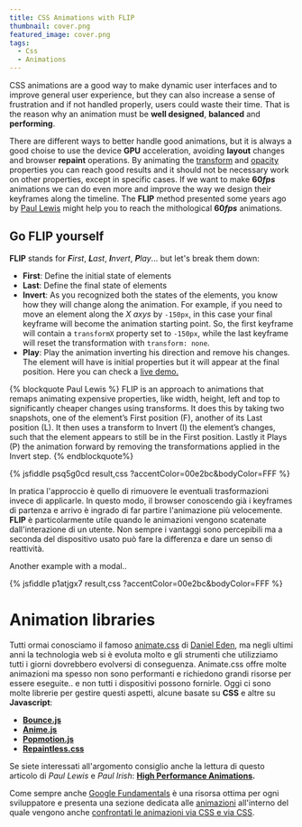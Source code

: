 ```yaml
---
title: CSS Animations with FLIP
thumbnail: cover.png
featured_image: cover.png
tags:
  - Css
  - Animations
---
```


CSS animations are a good way to make dynamic user interfaces and to improve general user experience, but they can also increase a sense of frustration and if not handled properly, users could waste their time. That is the reason why an animation must be **well designed**, **balanced** and **performing**.


There are different ways to better handle good animations, but it is always a good choise to use the device **GPU** acceleration, avoiding **layout** changes and browser **repaint** operations. By animating the [transform](https://csstriggers.com/transform) and [opacity](https://csstriggers.com/opacity) properties you can reach good results and it should not be necessary work on other properties, except in specific cases. If we want to make **60*fps*** animations we can do even more and improve the way we design their keyframes along the timeline. The **FLIP** method presented some years ago by [Paul Lewis](https://aerotwist.com/) might help you to reach the mithological **60*fps*** animations.

## Go FLIP yourself

**FLIP** stands for _**F**irst_, _**L**ast_, _**I**nvert_, _**P**lay_... but let's break them down:

- **First**: Define the initial state of elements
- **Last**: Define the final state of elements
- **Invert**: As you recognized both the states of the elements, you know how they will change along the animation. For example, if you need to move an element along the *X axys* by `-150px`, in this case your final keyframe will become the animation starting point. So, the first keyframe will contain a `transformX` property set to `-150px`, while the last keyframe will reset the transformation with `transform: none`.
- **Play**: Play the animation inverting his direction and remove his changes. The element will have is initial properties but it will appear at the final position. Here you can check a [live demo.](https://jsfiddle.net/equinusocio/psq5g0cd/)

{% blockquote Paul Lewis %}
  FLIP is an approach to animations that remaps animating expensive properties, like width, height, left and top to significantly cheaper changes using transforms. It does this by taking two snapshots, one of the element’s First position (F), another of its Last position (L). It then uses a transform to Invert (I) the element’s changes, such that the element appears to still be in the First position. Lastly it Plays (P) the animation forward by removing the transformations applied in the Invert step.
{% endblockquote%}

{% jsfiddle psq5g0cd result,css ?accentColor=00e2bc&bodyColor=FFF %}

In pratica l'approccio è quello di rimuovere le eventuali trasformazioni invece di applicarle. In questo modo, il browser conoscendo già i keyframes di partenza e arrivo è ingrado di far partire l'animazione più velocemente. **FLIP** è particolarmente utile quando le animazioni vengono scatenate dall'interazione di un utente. Non sempre i vantaggi sono percepibili ma a seconda del dispositivo usato può fare la differenza e dare un senso di reattività.

Another example with a modal..

{% jsfiddle p1atjgx7 result,css ?accentColor=00e2bc&bodyColor=FFF %}

# Animation libraries

Tutti ormai conosciamo il famoso [animate.css](https://daneden.github.io/animate.css/) di [Daniel Eden](https://daneden.me/), ma negli ultimi anni la technologia web si è evoluta molto e gli strumenti che utilizziamo tutti i giorni dovrebbero evolversi di conseguenza. Animate.css offre molte animazioni ma spesso non sono performanti e richiedono grandi risorse per essere eseguite.. e non tutti i dispositivi possono fornirle. Oggi ci sono molte librerie per gestire questi aspetti, alcune basate su **CSS** e altre su **Javascript**:

- [**Bounce.js**](http://bouncejs.com/)
- [**Anime.js**](http://animejs.com/)
- [**Popmotion.js**](https://popmotion.io/pure/)
- [**Repaintless.css**](http://szynszyliszys.github.io/repaintless/)

Se siete interessati all'argomento consiglio anche la lettura di questo articolo di *Paul Lewis* e *Paul Irish*: **[High Performance Animations](https://www.html5rocks.com/en/tutorials/speed/high-performance-animations/).**

Come sempre anche [Google Fundamentals](https://developers.google.com/web/fundamentals) è una risorsa ottima per ogni sviluppatore e presenta una sezione dedicata alle [animazioni](https://developers.google.com/web/fundamentals/design-and-ux/animations) all'interno del quale vengono anche [confrontati le animazioni via CSS e via CSS](https://developers.google.com/web/fundamentals/design-and-ux/animations/css-vs-javascript).

